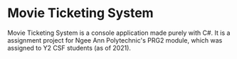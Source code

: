 # Movie Ticketing System
Movie Ticketing System is a console application made purely with C#. It is a assignment project for Ngee Ann Polytechnic's PRG2 module, which was assigned to Y2 CSF students (as of 2021).

